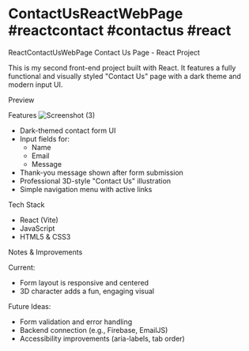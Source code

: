 # ContactUsReactWebPage #reactcontact #contactus #react
ReactContactUsWebPage
Contact Us Page - React Project

This is my second front-end project built with React. It features a fully functional and visually styled "Contact Us" page with a dark theme and modern input UI.

Preview



Features
![Screenshot (3)](https://github.com/user-attachments/assets/174280a3-8a39-44ad-b0a0-8ccf673a20e7)

- Dark-themed contact form UI
- Input fields for:
  - Name
  - Email
  - Message
- Thank-you message shown after form submission
- Professional 3D-style "Contact Us" illustration
- Simple navigation menu with active links

Tech Stack

- React (Vite)
- JavaScript
- HTML5 & CSS3

Notes & Improvements

Current:
- Form layout is responsive and centered
- 3D character adds a fun, engaging visual



Future Ideas:
- Form validation and error handling
- Backend connection (e.g., Firebase, EmailJS)
- Accessibility improvements (aria-labels, tab order)


